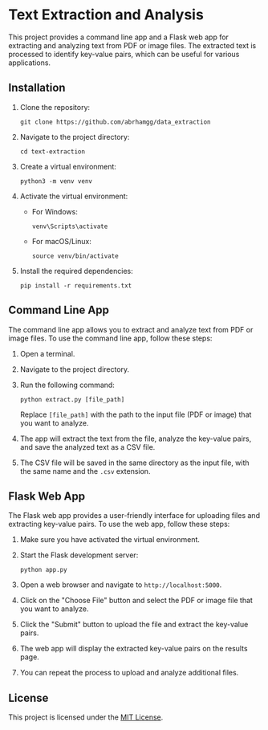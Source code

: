 # Text Extraction and Analysis

This project provides a command line app and a Flask web app for extracting and analyzing text from PDF or image files. The extracted text is processed to identify key-value pairs, which can be useful for various applications.

## Installation

1. Clone the repository:

   ```shell
   git clone https://github.com/abrhamgg/data_extraction
   ```

2. Navigate to the project directory:

   ```shell
   cd text-extraction
   ```

3. Create a virtual environment:

   ```shell
   python3 -m venv venv
   ```

4. Activate the virtual environment:

   - For Windows:

     ```shell
     venv\Scripts\activate
     ```

   - For macOS/Linux:

     ```shell
     source venv/bin/activate
     ```

5. Install the required dependencies:

   ```shell
   pip install -r requirements.txt
   ```

## Command Line App

The command line app allows you to extract and analyze text from PDF or image files. To use the command line app, follow these steps:

1. Open a terminal.

2. Navigate to the project directory.

3. Run the following command:

   ```shell
   python extract.py [file_path]
   ```

   Replace `[file_path]` with the path to the input file (PDF or image) that you want to analyze.

4. The app will extract the text from the file, analyze the key-value pairs, and save the analyzed text as a CSV file.

5. The CSV file will be saved in the same directory as the input file, with the same name and the `.csv` extension.

## Flask Web App

The Flask web app provides a user-friendly interface for uploading files and extracting key-value pairs. To use the web app, follow these steps:

1. Make sure you have activated the virtual environment.

2. Start the Flask development server:

   ```shell
   python app.py
   ```

3. Open a web browser and navigate to `http://localhost:5000`.

4. Click on the "Choose File" button and select the PDF or image file that you want to analyze.

5. Click the "Submit" button to upload the file and extract the key-value pairs.

6. The web app will display the extracted key-value pairs on the results page.

7. You can repeat the process to upload and analyze additional files.

## License

This project is licensed under the [MIT License](LICENSE).
